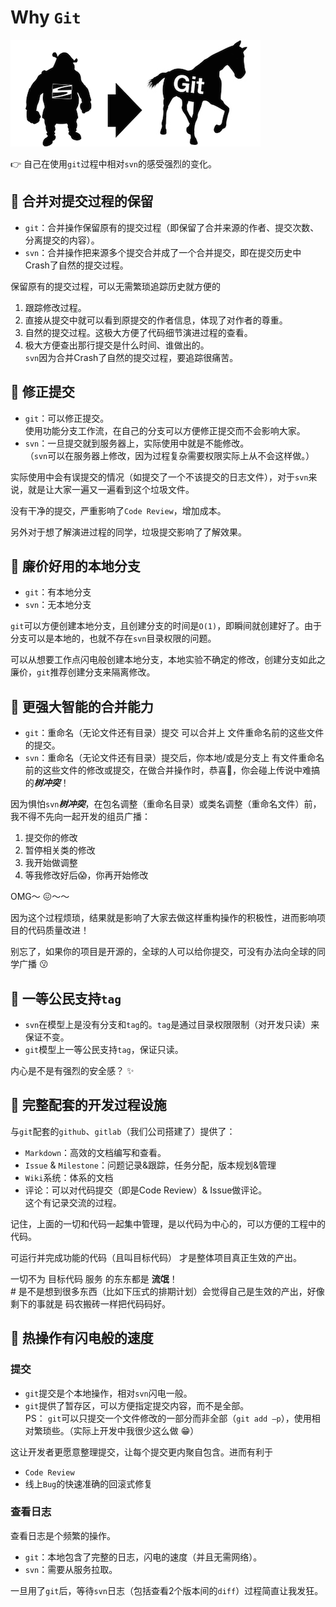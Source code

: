 Why `Git`
=========================

![](images/why-git.png)

:point_right: 自己在使用`git`过程中相对`svn`的感受强烈的变化。

:beer: 合并对提交过程的保留
-------------------

- `git`：合并操作保留原有的提交过程（即保留了合并来源的作者、提交次数、分离提交的内容）。
- `svn`：合并操作把来源多个提交合并成了一个合并提交，即在提交历史中Crash了自然的提交过程。

保留原有的提交过程，可以无需繁琐追踪历史就方便的

1. 跟踪修改过程。
1. 直接从提交中就可以看到原提交的作者信息，体现了对作者的尊重。
1. 自然的提交过程。这极大方便了代码细节演进过程的查看。
1. 极大方便查出那行提交是什么时间、谁做出的。  
`svn`因为合并Crash了自然的提交过程，要追踪很痛苦。

:beer: 修正提交
-------------------

- `git`：可以修正提交。  
使用功能分支工作流，在自己的分支可以方便修正提交而不会影响大家。
- `svn`：一旦提交就到服务器上，实际使用中就是不能修改。  
（`svn`可以在服务器上修改，因为过程复杂需要权限实际上从不会这样做。）

实际使用中会有误提交的情况（如提交了一个不该提交的日志文件），对于`svn`来说，就是让大家一遍又一遍看到这个垃圾文件。

没有干净的提交，严重影响了`Code Review`，增加成本。

另外对于想了解演进过程的同学，垃圾提交影响了了解效果。

:beer: 廉价好用的本地分支
-------------------

- `git`：有本地分支
- `svn`：无本地分支

`git`可以方便创建本地分支，且创建分支的时间是`O(1)`，即瞬间就创建好了。由于分支可以是本地的，也就不存在`svn`目录权限的问题。

可以从想要工作点闪电般创建本地分支，本地实验不确定的修改，创建分支如此之廉价，`git`推荐创建分支来隔离修改。

:beer: 更强大智能的合并能力
----------------

- `git`：重命名（无论文件还有目录）提交 可以合并上 文件重命名前的这些文件的提交。
- `svn`：重命名（无论文件还有目录）提交后，你本地/或是分支上 有文件重命名前的这些文件的修改或提交，在做合并操作时，恭喜:see_no_evil:，你会碰上传说中难搞的***树冲突***！

因为惧怕`svn`***树冲突***，在包名调整（重命名目录）或类名调整（重命名文件）前，我不得不先向一起开发的组员广播：

1. 提交你的修改
1. 暂停相关类的修改
1. 我开始做调整
1. 等我修改好后:scream:，你再开始修改

OMG～ :confounded:～～

因为这个过程烦琐，结果就是影响了大家去做这样重构操作的积极性，进而影响项目的代码质量改进！

别忘了，如果你的项目是开源的，全球的人可以给你提交，可没有办法向全球的同学广播 :kissing:

:beer: 一等公民支持`tag`
-------------------

- `svn`在模型上是没有分支和`tag`的。`tag`是通过目录权限限制（对开发只读）来保证不变。
- `git`模型上一等公民支持`tag`，保证只读。

内心是不是有强烈的安全感？ :sparkles:

:beer: 完整配套的开发过程设施
-------------------

与`git`配套的`github`、`gitlab`（我们公司搭建了）提供了：

- `Markdown`：高效的文档编写和查看。
- `Issue` & `Milestone`：问题记录&跟踪，任务分配，版本规划&管理
- `Wiki`系统：体系的文档
- 评论：可以对代码提交（即是Code Review）& Issue做评论。  
这个有记录交流的过程。

记住，上面的一切和代码一起集中管理，是以代码为中心的，可以方便的工程中的代码。

可运行并完成功能的代码（且叫目标代码） 才是整体项目真正生效的产出。

一切不为 目标代码 服务 的东东都是 **流氓**！  
\# 是不是想到很多东西（比如下压式的排期计划）会觉得自己是生效的产出，好像剩下的事就是 码农搬砖一样把代码码好。

:beer: 热操作有闪电般的速度
-------------------

### 提交

- `git`提交是个本地操作，相对`svn`闪电一般。
- `git`提供了暂存区，可以方便指定提交内容，而不是全部。  
PS： `git`可以只提交一个文件修改的一部分而非全部（`git add –p`），使用相对繁琐些。（实际上开发中我很少这么做 :grin:）

这让开发者更愿意整理提交，让每个提交更内聚自包含。进而有利于

- `Code Review`
- 线上`Bug`的快速准确的回滚式修复

### 查看日志

查看日志是个频繁的操作。

- `git`：本地包含了完整的日志，闪电的速度（并且无需网络）。
- `svn`：需要从服务拉取。

一旦用了`git`后，等待`svn`日志（包括查看2个版本间的`diff`）过程简直让我发狂。
